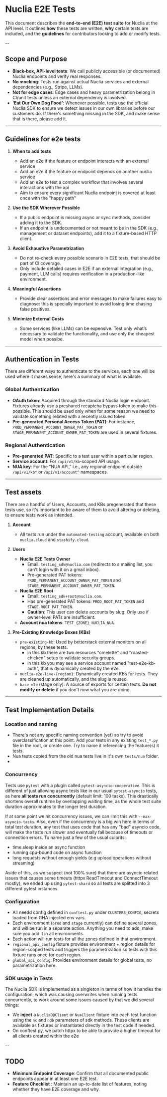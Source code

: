 # Nuclia E2E Tests

This document describes the **end-to-end (E2E) test suite** for Nuclia at the API level. It outlines **how** these tests are written, **why** certain tests are included, and the **guidelines** for contributors looking to add or modify tests.

--

## Scope and Purpose

- **Black-box, API-level tests**: We call publicly accessible (or documented) Nuclia endpoints and verify real responses.
- **No mocking**: Tests run against actual Nuclia services and external dependencies (e.g., Stripe, LLMs).
- **Not for edge cases**: Edge cases and heavy parametrization belong in CI/unit tests unless an external dependency is involved.
- **‘Eat Our Own Dog Food’**: Whenever possible, tests use the official Nuclia SDK to ensure we detect issues in our own libraries before our customers do. If there's something missing in the SDK, and make sense that is there, please add it.

---

## Guidelines for e2e tests

1. **When to add tests**
   - Add an e2e if the feature or endpoint interacts with an external service
   - Add an e2e if the feature or endpoint depends on another nuclia service
   - Add an e2e to test a complex workflow that involves several interactions with the api
   - Aim to ensure every significant Nuclia endpoint is covered at least once with the "happy path"

2. **Use the SDK Wherever Possible**
   - If a public endpoint is missing async or sync methods, consider adding it to the SDK.
   - If an endpoint is undocumented or not meant to be in the SDK (e.g., management or dataset endpoints), add it to a fixture-based HTTP client.

2. **Avoid Exhaustive Parametrization**
   - Do not re-check every possible scenario in E2E tests, that should be part of CI coverage.
   - Only include detailed cases in E2E if an external integration (e.g., payment, LLM calls) requires verification in a production-like environment.

3. **Meaningful Assertions**
   - Provide clear assertions and error messages to make failures easy to diagnose: this is specially important to avoid losing time chasing false positives.

4. **Minimize External Costs**
   - Some services (like LLMs) can be expensive. Test only what’s necessary to validate the functionality, and use only the cheapest model when possibe.

---

## Authentication in Tests

There are different ways to authenticate to the services, each one will be used where it makes sense, here's a summary of what is available.

### Global Authentication
- **OAuth token**: Acquired through the standard Nuclia login endpoint. Fixtures already use a preshared recaptcha bypass token to make this possible. This should be used only when for some reason we need to validate something related with a recently issued token.
- **Pre-generated Personal Access Token (PAT)**: For instance, `PROD_PERMANENT_ACCOUNT_OWNER_PAT_TOKEN` or `STAGE_PERMANENT_ACCOUNT_OWNER_PAT_TOKEN` are used in several fixtures.

### Regional Authentication
- **Pre-generated PAT**: Specific to a test user within a particular region.
- **Service account**: For `/api/v1/kb`-scoped API usage.
- **NUA key**: For the “NUA API,” i.e., any regional endpoint outside `/api/v1/kb*` or `/api/v1/account^` namespaces.

---

## Test assets

There are a handful of Users, Accounts, and KBs pregenerated that these tests use, so it's important to be aware of them to avoid altering or deleting, to ensure tests work as intended.

1. **Account**
   - All tests run under the `automated-testing` account, available on both `nuclia.cloud` and `stashify.cloud`.

2. **Users**
   - **Nuclia E2E Tests Owner**
     - Email: `testing_sdk@nuclia.com` (redirects to a mailing list, you can't login with it on a gmail inbox).
     - Pre-generated PAT tokens: `PROD_PERMANENT_ACCOUNT_OWNER_PAT_TOKEN` and `STAGE_PERMANENT_ACCOUNT_OWNER_PAT_TOKEN`.
   - **Nuclia E2E Root**
     - Email: `testing_sdk+root@nuclia.com`.
     - Has pre-generated PAT tokens: `PROD_ROOT_PAT_TOKEN` and `STAGE_ROOT_PAT_TOKEN`.
     - **Caution**: This user can delete accounts by slug. Only use if owner-level PATs are insufficient.
   - **Account nua tokens**: `TEST_{ZONE}_NUCLIA_NUA`

3. **Pre-Existing Knowledge Boxes (KBs)**
   - `pre-existing-kb`: Used by betterstack external monitors on all regions; by these tests.
     - in this kb there are two resources "omelette" and "roasted-chicken" setup to validate security groups.
     - in this kb you may see a service account named "test-e2e-kb-auth", that is dynamically created by the e2e.
   - `nuclia-e2e-live-{region}`: Dynamically created KBs for tests. They are cleaned up automatically, and the slug is reused.
   - `base-e2e` (stage only): A source of exports for certain tests. **Do not modify or delete** if you don't now what you are doing.

---

## Test Implementation Details

###  Location and naming
- There's not any specific naming convention (yet) so try to avoid overclassification at this point. Add your tests in any existing `test_*.py` file in the root, or create one. Try to name it referencing the feature(s) it tests.
- Nua tests copied from the old nua tests live in it's own `tests/nua` folder.
-
### Concurrency
Tests use `pytest` with a plugin called `pytest-asyncio-cooperative`. This is different of just allowing async tests like in our usual `pytest-asyncio` tests, as here **all tests run concurrently** (default limit: 100 tasks). This drastically shortens overall runtime by overlapping waiting time, as the whole test suite duration approximates to the longer test duration.

If at some point we hit concurrency issues, we can limit this with `--max-asyncio-tasks`. Also, even if the concurrency is a big win here in terms of total test duration, any test that uses code that has any "bad" asyncio code, will make the tests run slower and eventually fall because of timeouts or connection errors. To name just a few of the usual culprits:
 - time.sleep inside an async function
 - running cpu-bound code on async function
 - long requests without enough yields (e.g upload operations without streaming)

 Aside of this, as we suspect (not 100% sure) that there are asyncio related issues that causes some timeuts (httpx  ReadTimeout and ConnectTimeout mostly), we ended up using `pytest-shard` so all tests are splitted into 3 different pytest instances.


### Configuration
- All needd config defined in `conftest.py` under `CLUSTERS_CONFIG`, secrets loaded from GHA injected env vars.
- Each environment (`prod` and `stage` currently) can define several zones, and will be run in a separate action. Anything you need to add, make sure you add it in all environments.
- Each action will run tests for all the zones defined in that environment.
- `regional_api_config` fixture provides environment + region details for region-scoped tests and triggers the parametrization so tests with this fixture runs once for each region.
- `global_api_config`: Provides environment details for global tests, no parametrization here.

### SDK usage in Tests

The Nuclia SDK is implemented as a singleton in terms of how it handles the configuration, which was causing overwrites when running tests concurrently, to work around some issues caused by that we did several things:
- We **inject** a `NucliaDBClient` or `NuaClient` fixture into each test function using the `nc` and `ndb` parameters of sdk methods. These clients are available as fixtures or instantiated directly in the test code if needed.
- On conftest.py, we patch httpx to be able to provide a higher timeout for all clients created within the e2e

--

## TODO
- **Minimum Endpoint Coverage**: Confirm that all documented public endpoints appear in at least one E2E test.
- **Feature Checklist** : Maintain an up-to-date list of features, noting whether they have E2E coverage and why.
